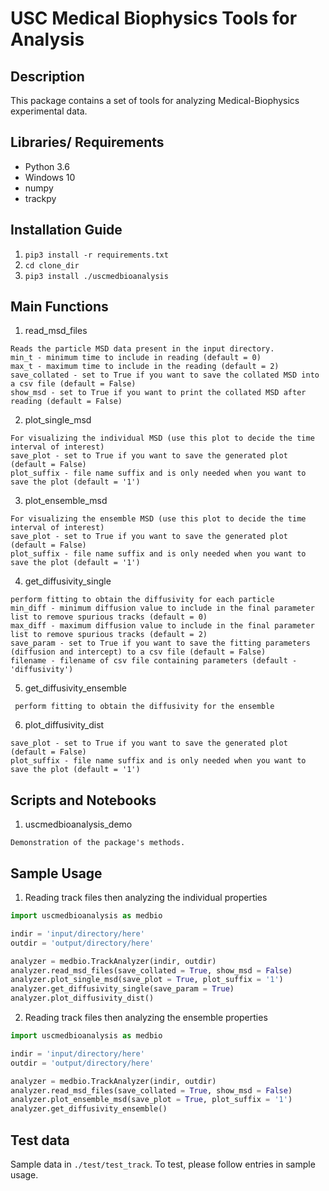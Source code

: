 # USC Medical Biophysics Tools for Analysis
## Description
This package contains a set of tools for analyzing Medical-Biophysics experimental data.

## Libraries/ Requirements
- Python 3.6
- Windows 10
- numpy
- trackpy

## Installation Guide
1. `pip3 install -r requirements.txt`
2. `cd clone_dir`
3. `pip3 install ./uscmedbioanalysis`

## Main Functions

1. read_msd_files
```
Reads the particle MSD data present in the input directory.
min_t - minimum time to include in reading (default = 0)
max_t - maximum time to include in the reading (default = 2)
save_collated - set to True if you want to save the collated MSD into a csv file (default = False)
show_msd - set to True if you want to print the collated MSD after reading (default = False)
```

2. plot_single_msd
```
For visualizing the individual MSD (use this plot to decide the time interval of interest)
save_plot - set to True if you want to save the generated plot (default = False)
plot_suffix - file name suffix and is only needed when you want to save the plot (default = '1')
```

3. plot_ensemble_msd
```
For visualizing the ensemble MSD (use this plot to decide the time interval of interest)
save_plot - set to True if you want to save the generated plot (default = False)
plot_suffix - file name suffix and is only needed when you want to save the plot (default = '1')
```

4. get_diffusivity_single
```
perform fitting to obtain the diffusivity for each particle
min_diff - minimum diffusion value to include in the final parameter list to remove spurious tracks (default = 0)
max_diff - maximum diffusion value to include in the final parameter list to remove spurious tracks (default = 2)
save_param - set to True if you want to save the fitting parameters (diffusion and intercept) to a csv file (default = False)
filename - filename of csv file containing parameters (default - 'diffusivity')
```

5. get_diffusivity_ensemble
```
 perform fitting to obtain the diffusivity for the ensemble

```

6. plot_diffusivity_dist
```
save_plot - set to True if you want to save the generated plot (default = False)
plot_suffix - file name suffix and is only needed when you want to save the plot (default = '1')
```
						
## Scripts and Notebooks

1. uscmedbioanalysis_demo 
```
Demonstration of the package's methods.
```

## Sample Usage

1. Reading track files then analyzing the individual properties
```python
import uscmedbioanalysis as medbio

indir = 'input/directory/here'
outdir = 'output/directory/here'

analyzer = medbio.TrackAnalyzer(indir, outdir)
analyzer.read_msd_files(save_collated = True, show_msd = False)
analyzer.plot_single_msd(save_plot = True, plot_suffix = '1')
analyzer.get_diffusivity_single(save_param = True)
analyzer.plot_diffusivity_dist()
```
2. Reading track files then analyzing the ensemble properties
```python
import uscmedbioanalysis as medbio

indir = 'input/directory/here'
outdir = 'output/directory/here'

analyzer = medbio.TrackAnalyzer(indir, outdir)
analyzer.read_msd_files(save_collated = True, show_msd = False)
analyzer.plot_ensemble_msd(save_plot = True, plot_suffix = '1')
analyzer.get_diffusivity_ensemble()
```

## Test data
Sample data in `./test/test_track`. To test, please follow entries in sample usage.



